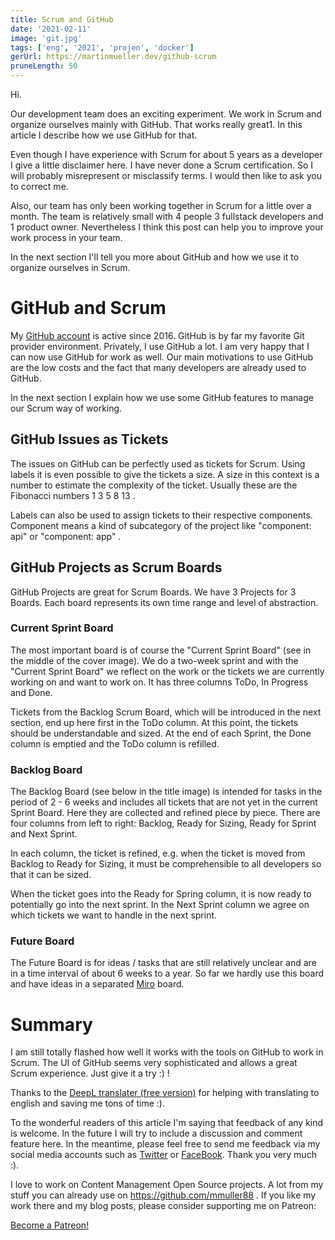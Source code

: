 ```yaml
---
title: Scrum and GitHub
date: '2021-02-11'
image: 'git.jpg'
tags: ['eng', '2021', 'projen', 'docker']
gerUrl: https://martinmueller.dev/github-scrum
pruneLength: 50
---
```


Hi.

Our development team does an exciting experiment. We work in Scrum and organize ourselves mainly with GitHub. That works really great1. In this article I describe how we use GitHub for that.

Even though I have experience with Scrum for about 5 years as a developer I give a little disclaimer here. I have never done a Scrum certification. So I will probably misrepresent or misclassify terms. I would then like to ask you to correct me.

Also, our team has only been working together in Scrum for a little over a month. The team is relatively small with 4 people 3 fullstack developers and 1 product owner. Nevertheless I think this post can help you to improve your work process in your team.

In the next section I'll tell you more about GitHub and how we use it to organize ourselves in Scrum.

# GitHub and Scrum

My [GitHub account](https://github.com/mmuller88) is active since 2016. GitHub is by far my favorite Git provider environment. Privately, I use GitHub a lot. I am very happy that I can now use GitHub for work as well. Our main motivations to use GitHub are the low costs and the fact that many developers are already used to GitHub.

In the next section I explain how we use some GitHub features to manage our Scrum way of working.

## GitHub Issues as Tickets

The issues on GitHub can be perfectly used as tickets for Scrum. Using labels it is even possible to give the tickets a size. A size in this context is a number to estimate the complexity of the ticket. Usually these are the Fibonacci numbers 1 3 5 8 13 .

Labels can also be used to assign tickets to their respective components. Component means a kind of subcategory of the project like "component: api" or "component: app" .

## GitHub Projects as Scrum Boards

GitHub Projects are great for Scrum Boards. We have 3 Projects for 3 Boards. Each board represents its own time range and level of abstraction.

### Current Sprint Board

The most important board is of course the "Current Sprint Board" (see in the middle of the cover image). We do a two-week sprint and with the "Current Sprint Board" we reflect on the work or the tickets we are currently working on and want to work on. It has three columns ToDo, In Progress and Done.

Tickets from the Backlog Scrum Board, which will be introduced in the next section, end up here first in the ToDo column. At this point, the tickets should be understandable and sized. At the end of each Sprint, the Done column is emptied and the ToDo column is refilled.

### Backlog Board
The Backlog Board (see below in the title image) is intended for tasks in the period of 2 - 6 weeks and includes all tickets that are not yet in the current Sprint Board. Here they are collected and refined piece by piece. There are four columns from left to right: Backlog, Ready for Sizing, Ready for Sprint and Next Sprint.

In each column, the ticket is refined, e.g. when the ticket is moved from Backlog to Ready for Sizing, it must be comprehensible to all developers so that it can be sized.

When the ticket goes into the Ready for Spring column, it is now ready to potentially go into the next sprint. In the Next Sprint column we agree on which tickets we want to handle in the next sprint.

### Future Board
The Future Board is for ideas / tasks that are still relatively unclear and are in a time interval of about 6 weeks to a year. So far we hardly use this board and have ideas in a separated [Miro](https://miro.com) board.

# Summary
I am still totally flashed how well it works with the tools on GitHub to work in Scrum. The UI of GitHub seems very sophisticated and allows a great Scrum experience. Just give it a try :) !

Thanks to the [DeepL translater (free version)](https://DeepL.com/Translator) for helping with translating to english and saving me tons of time :).

To the wonderful readers of this article I'm saying that feedback of any kind is welcome. In the future I will try to include a discussion and comment feature here. In the meantime, please feel free to send me feedback via my social media accounts such as [Twitter](https://twitter.com/MartinMueller_) or [FaceBook](https://https://facebook.com/martin.muller.10485). Thank you very much :).

I love to work on Content Management Open Source projects. A lot from my stuff you can already use on https://github.com/mmuller88 . If you like my work there and my blog posts, please consider supporting me on Patreon:

<a href="https://https://patreon.com/bePatron?u=29010217" data-patreon-widget-type="become-patron-button">Become a Patreon!</a><script async src="https://c6.patreon.com/becomePatronButton.bundle.js"></script>